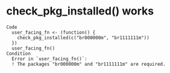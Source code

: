 # check_pkg_installed() works

    Code
      user_facing_fn <- (function() {
        check_pkg_installed(c("br000000m", "br1111111m"))
      })
      user_facing_fn()
    Condition
      Error in `user_facing_fn()`:
      ! The packages "br000000m" and "br1111111m" are required.


